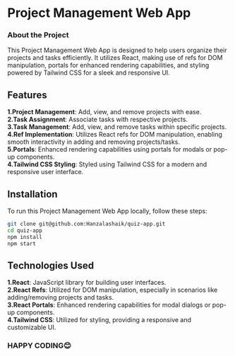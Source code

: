 <h1>Project Management Web App</h1>

### About the Project 
This Project Management Web App is designed to help users organize their projects and tasks efficiently. It utilizes React, making use of refs for DOM manipulation, portals for enhanced rendering capabilities, and styling powered by Tailwind CSS for a sleek and responsive UI.

## Features
<b>1.Project Management</b>: Add, view, and remove projects with ease.<br>
<b>2.Task Assignment</b>: Associate tasks with respective projects.<br>
<b>3.Task Management</b>: Add, view, and remove tasks within specific projects.<br>
<b>4.Ref Implementation</b>: Utilizes React refs for DOM manipulation, enabling smooth interactivity in adding and removing projects/tasks.<br>
<b>5.Portals</b>: Enhanced rendering capabilities using portals for modals or pop-up components.<br>
<b>4.Tailwind CSS Styling</b>: Styled using Tailwind CSS for a modern and responsive user interface.<br>

## Installation

To run this Project Management Web App locally, follow these steps:

```bash
git clone git@github.com:Hanzalashaik/quiz-app.git
cd quiz-app
npm install
npm start
```
## Technologies Used
<b>1.React</b>: JavaScript library for building user interfaces.<br>
<b>2.React Refs</b>: Utilized for DOM manipulation, especially in scenarios like adding/removing projects and tasks.<br>
<b>3.React Portals</b>: Enhanced rendering capabilities for modal dialogs or pop-up components.<br>
<b>4.Tailwind CSS</b>: Utilized for styling, providing a responsive and customizable UI.<br>

### HAPPY CODING😊